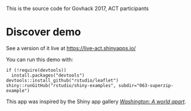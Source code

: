 
This is the source code for Govhack 2017, ACT participants

# Discover demo

See a version of it live at https://live-act.shinyapps.io/

You can run this demo with:
```
if (!require(devtools))
  install.packages("devtools")
devtools::install_github("rstudio/leaflet")
shiny::runGitHub("rstudio/shiny-examples", subdir="063-superzip-example")
```

This app was inspired by the Shiny app gallery _[Washington: A world apart](http://www.washingtonpost.com/sf/local/2013/11/09/washington-a-world-apart/)_.

